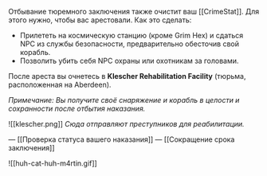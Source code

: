 Отбывание тюремного заключения также очистит ваш [[CrimeStat]]. Для этого нужно, чтобы вас арестовали. Как это сделать:

- Прилететь на космическую станцию (кроме Grim Hex) и сдаться NPC из службы безопасности, предварительно обесточив свой корабль. 
- Позволить убить себя NPC охраны или охотникам за головами. 

После ареста вы очнетесь в **Klescher Rehabilitation Facility** (тюрьма, расположенная на Aberdeen).

*Примечание: Вы получите своё снаряжение и корабль в целости и сохранности после отбытия наказания.*

![[klescher.png]]
*Сюда отправляют преступников для реабилитации.*

— [[Проверка статуса вашего наказания]]
— [[Сокращение срока заключения]]

![[huh-cat-huh-m4rtin.gif]]